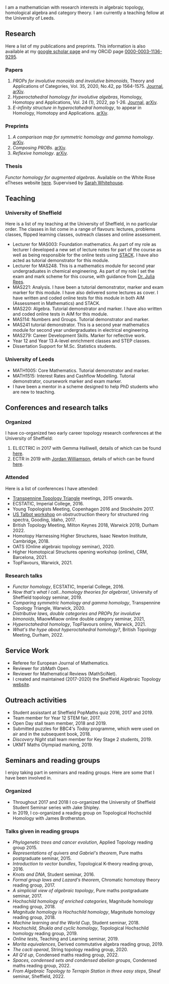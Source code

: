 <meta name="google-site-verification" content="OxdmuHsGKH6vKoZM6Xm-99E3G9at3bhxe1rqQfwmDJw" />

I am a mathematician with research interests in algebraic topology, homological algebra and category theory. I am currently a teaching fellow at the University of Leeds.


## Research

Here a list of my publications and preprints. This information is also available at my [google scholar page](https://scholar.google.com/citations?hl=en&user=Z_eOJIIAAAAJ) and my ORCiD page [0000-0003-1136-9295](https://orcid.org/0000-0003-1136-9295).

### Papers

1. _PROPs for involutive monoids and involutive bimonoids_, Theory and Applications of Categories, Vol. 35, 2020, No.42, pp 1564-1575. [Journal](http://www.tac.mta.ca/tac/volumes/35/42/35-42abs.html), [arXiv](https://arxiv.org/abs/2005.07968).
2. _Hyperoctahedral homology for involutive algebras_, Homology, Homotopy and Applications, Vol. 24 (1), 2022, pp 1-26. [Journal](https://www.intlpress.com/site/pub/pages/journals/items/hha/content/vols/0024/0001/a001/index.php), [arXiv](https://arxiv.org/abs/2011.03427).
3. _E-infinity structure in hyperoctahedral homology_, to appear in Homology, Homotopy and Applications. [arXiv](https://arxiv.org/abs/2108.05154).

### Preprints

1. _A comparison map for symmetric homology and gamma homology_. [arXiv](https://arxiv.org/abs/2005.07963).
2. _Composing PROBs_. [arXiv](https://arxiv.org/abs/2105.13166).
3. _Reflexive homology_. [arXiv](https://arxiv.org/abs/2204.07985).

### Thesis
_Functor homology for augmented algebras_. Available on the White Rose eTheses website [here](http://etheses.whiterose.ac.uk/26243/). Supervised by [Sarah Whitehouse](http://www.sarah-whitehouse.staff.shef.ac.uk/).



## Teaching

### University of Sheffield
Here is a list of my teaching at the University of Sheffield, in no particular order. The classes in list come in a range of flavours: lectures, problems classes, flipped learning classes, outreach classes and online assessment.

- Lecturer for MAS003: Foundation mathematics. As part of my role as lecturer I developed a new set of lecture notes for part of the course as well as being responsible for the online tests using [STACK](https://moodle.org/plugins/qtype_stack). I have also acted as tutorial demonstrator for this module.
- Lecturer for MAS248. This is a mathematics module for second year undergraduates in chemical engineering. As part of my role I set the exam and mark scheme for this course, with guidance from [Dr. Julia Rees](http://www.jrees.staff.shef.ac.uk/).
- MAS221: Analysis. I have been a tutorial demonstrator, marker and exam marker for this module. I have also delivered some lectures as cover. I have written and coded online tests for this module in both AiM (Assessment in Mathematics) and STACK.
- MAS220: Algebra. Tutorial demonstrator and marker. I have also written and coded online tests in AiM for this module.
- MAS114: Numbers and Groups. Tutorial demonstrator and marker.
- MAS241 tutorial demonstrator. This is a second year mathematics module for second year undergraduates in electrical engineering.
- MAS279: Career Development Skills. Marker for reflective work.
- Year 12 and Year 13 A-level enrichment classes and STEP classes.
- Dissertation Support for M.Sc. Statistics students.

### University of Leeds

- MATH1005: Core Mathematics. Tutorial demonstrator and marker.
- MATH1515: Interest Rates and Cashflow Modelling. Tutorial demonstrator, coursework marker and exam marker.
- I have been a mentor in a scheme designed to help PhD students who are new to teaching.

## Conferences and research talks

### Organized
I have co-organized two early career topology research conferences at the University of Sheffield: 

1. EL:ECTRIC in 2017 with Gemma Halliwell, details of which can be found [here](http://alg-top.group.shef.ac.uk/conf.html).
2. ECTR in 2019 with [Jordan Williamson](https://sites.google.com/view/jordanwilliamson/home), details of which can be found [here](http://alg-top.group.shef.ac.uk/ectr.html).


### Attended
Here is a list of conferences I have attended:

- [Transpennine Topology Triangle](http://sarah-whitehouse.staff.shef.ac.uk/ttt/TTTonWWW.htm) meetings, 2015 onwards.
- ECSTATIC, Imperial College, 2016.
- Young Topologists Meeting, Copenhagen 2016 and Stockholm 2017.
- [US Talbot workshop](https://math.mit.edu/events/talbot/index.php?year=2017) on obstructruction theory for structured ring spectra, Gooding, Idaho, 2017.
- British Topology Meeting, Milton Keynes 2018, Warwick 2019, Durham 2022.
- Homotopy Harnessing Higher Structures, Isaac Newton Institute, Cambridge, 2018.
- OATS (Online algebraic topology seminar), 2020.
- Higher Homotopical Structures opening workshop (online), CRM, Barcelona, 2021.
- TopFlavours, Warwick, 2021.

### Research talks

- _Functor homology_, ECSTATIC, Imperial College, 2016.
- _Now that's what I call...homology theories for algebras!_, University of Sheffield topology seminar, 2019.
- _Comparing symmetric homology and gamma homology_, Transpennine Topology Triangle, Warwick, 2020.
-  _Distributive laws, double categories and PROPs for involutive bimonoids_, MiaowMiaow online double category seminar, 2021,
-  _Hyperoctahedral homology_, TopFlavours online, Warwick, 2021.
-  _What's the hype about hyperoctahedral homology?_, British Topology Meeting, Durham, 2022.

## Service Work

- Referee for European Journal of Mathematics.
- Reviewer for zbMath Open.
- Reviewer for Mathematical Reviews (MathSciNet).
- I created and maintained (2017-2020) the Sheffield Algebraic Topology [website](https://alg-top.group.shef.ac.uk/).

## Outreach activities

- Student assisstant at Sheffield PopMaths quiz 2016, 2017 and 2019.
- Team member for Year 12 STEM fair, 2017.
- Open Day stall team member, 2018 and 2019.
- Submitted puzzles for BBC4's _Today_ programme, which were used on air and in the subsequent book, 2018.
- _Discovery Night_ stall team member for Key Stage 2 students, 2019.
- UKMT Maths Olympiad marking, 2019. 

## Seminars and reading groups
I enjoy taking part in seminars and reading groups. Here are some that I have been involved in.

### Organized

- Throughout 2017 and 2018 I co-organized the University of Sheffield Student Seminar series with Jake Shipley.
- In 2019, I co-organized a reading group on Topological Hochschild Homology with James Brotherston.

### Talks given in reading groups

- _Phylogenetic trees and cancer evolution_, Applied Topology reading group 2015.
- _Representations of quivers and Gabriel's theorem_, Pure maths postgraduate seminar, 2015.
- _Introduction to vector bundles_, Topological K-theory reading group, 2016.
- _Knots and DNA_, Student seminar, 2016.
- _Formal group laws and Lazard's theorem_, Chromatic homotopy theory reading group, 2017.
- _A simplicial view of algebraic topology_, Pure maths postgraduate seminar, 2017.
- _Hochschild homology of enriched categories_, Magnitude homology reading group, 2018.
- _Magnitude homology is Hochschild homology_, Magnitude homology reading group, 2018.
- _Machine learning and the World Cup_, Student seminar, 2018.
- _Hochschild, Shukla and cyclic homology_, Topological Hochschild homology reading group, 2019.
- _Online tests_, Teaching and Learning seminar, 2019.
- _Morita equivalences_, Derived commutative algebra reading group, 2019.
- _The cacti operad_, String topology reading group, 2020.
- _All Q'd up_, Condensed maths reading group, 2022.
- _Spaces, condensed sets and condensed abelian groups_, Condensed maths reading group, 2022.
- _From Algebraic Topology to Terrapin Station in three easy steps_, Sheaf seminar, Sheffield, 2022.





<!-- ## Welcome to GitHub Pages -->

<!-- You can use the [editor on GitHub](https://github.com/DanGraves1/DanGraves1.github.io/edit/main/index.md) to maintain and preview the content for your website in Markdown files. -->

<!-- Whenever you commit to this repository, GitHub Pages will run [Jekyll](https://jekyllrb.com/) to rebuild the pages in your site, from the content in your Markdown files. -->

<!-- ### Markdown -->

<!-- Markdown is a lightweight and easy-to-use syntax for styling your writing. It includes conventions for -->

<!-- ```markdown -->
<!-- Syntax highlighted code block -->

<!-- # Header 1
## Header 2
### Header 3

- Bulleted
- List

1. Numbered
2. List

**Bold** and _Italic_ and `Code` text

[Link](url) and ![Image](src)
```

For more details see [Basic writing and formatting syntax](https://docs.github.com/en/github/writing-on-github/getting-started-with-writing-and-formatting-on-github/basic-writing-and-formatting-syntax). -->

<!-- ### Jekyll Themes

Your Pages site will use the layout and styles from the Jekyll theme you have selected in your [repository settings](https://github.com/DanGraves1/DanGraves1.github.io/settings/pages). The name of this theme is saved in the Jekyll `_config.yml` configuration file.

### Support or Contact

Having trouble with Pages? Check out our [documentation](https://docs.github.com/categories/github-pages-basics/) or [contact support](https://support.github.com/contact) and we’ll help you sort it out. -->
